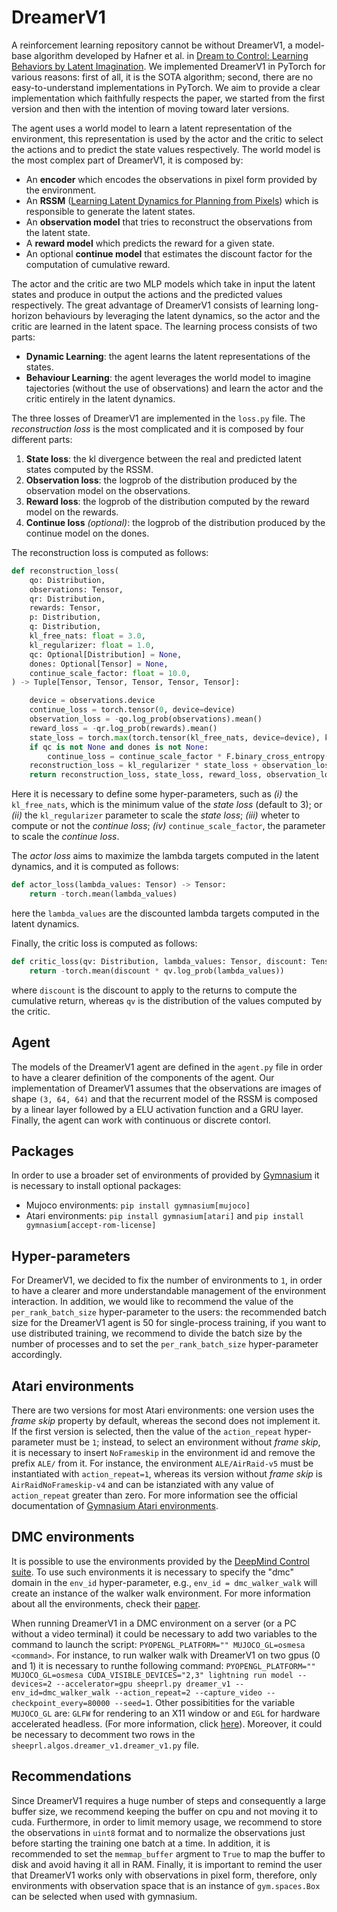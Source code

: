 # DreamerV1
A reinforcement learning repository cannot be without DreamerV1, a model-base algorithm developed by Hafner et al. in [Dream to Control: Learning Behaviors by Latent Imagination](https://doi.org/10.48550/arXiv.1912.01603). We implemented DreamerV1 in PyTorch for various reasons: first of all, it is the SOTA algorithm; second, there are no easy-to-understand implementations in PyTorch. We aim to provide a clear implementation which faithfully respects the paper, we started from the first version and then with the intention of moving toward later versions.

The agent uses a world model to learn a latent representation of the environment, this representation is used by the actor and the critic to select the actions and to predict the state values respectively. The world model is the most complex part of DreamerV1, it is composed by:

*  An **encoder** which encodes the observations in pixel form provided by the environment.
*  An **RSSM** ([Learning Latent Dynamics for Planning from Pixels](https://doi.org/10.48550/arXiv.1811.04551)) which is responsible to generate the latent states.
*  An **observation model** that tries to reconstruct the observations from the latent state.
*  A **reward model** which predicts the reward for a given state.
*  An optional **continue model** that estimates the discount factor for the computation of cumulative reward.

The actor and the critic are two MLP models which take in input the latent states and produce in output the actions and the predicted values respectively. The great advantage of DreamerV1 consists of learning long-horizon behaviours by leveraging the latent dynamics, so the actor and the critic are learned in the latent space. The learning process consists of two parts:

*  **Dynamic Learning**: the agent learns the latent representations of the states.
*  **Behaviour Learning**: the agent leverages the world model to imagine tajectories (without the use of observations) and learn the actor and the critic entirely in the latent dynamics.

The three losses of DreamerV1 are implemented in the `loss.py` file. The *reconstruction loss* is the most complicated and it is composed by four different parts:

1.  **State loss**: the kl divergence between the real and predicted latent states computed by the RSSM.
2.  **Observation loss**: the logprob of the distribution produced by the observation model on the observations.
3.  **Reward loss**: the logprob of the distribution computed by the reward model on the rewards.
4.  **Continue loss** *(optional)*: the logprob of the distribution produced by the continue model on the dones.

The reconstruction loss is computed as follows:
```python
def reconstruction_loss(
    qo: Distribution,
    observations: Tensor,
    qr: Distribution,
    rewards: Tensor,
    p: Distribution,
    q: Distribution,
    kl_free_nats: float = 3.0,
    kl_regularizer: float = 1.0,
    qc: Optional[Distribution] = None,
    dones: Optional[Tensor] = None,
    continue_scale_factor: float = 10.0,
) -> Tuple[Tensor, Tensor, Tensor, Tensor, Tensor]:

    device = observations.device
    continue_loss = torch.tensor(0, device=device)
    observation_loss = -qo.log_prob(observations).mean()
    reward_loss = -qr.log_prob(rewards).mean()
    state_loss = torch.max(torch.tensor(kl_free_nats, device=device), kl_divergence(p, q).mean())
    if qc is not None and dones is not None:
        continue_loss = continue_scale_factor * F.binary_cross_entropy(qc.probs, dones)
    reconstruction_loss = kl_regularizer * state_loss + observation_loss + reward_loss + continue_loss
    return reconstruction_loss, state_loss, reward_loss, observation_loss, continue_loss
```
Here it is necessary to define some hyper-parameters, such as *(i)* the `kl_free_nats`, which is the minimum value of the *state loss* (default to 3); or *(ii)* the `kl_regularizer` parameter to scale the *state loss*; *(iii)* wheter to compute or not the *continue loss*; *(iv)* `continue_scale_factor`, the parameter to scale the *continue loss*.

The *actor loss* aims to maximize the lambda targets computed in the latent dynamics, and it is computed as follows:
```python
def actor_loss(lambda_values: Tensor) -> Tensor:
    return -torch.mean(lambda_values)
```
here the `lambda_values` are the discounted lambda targets computed in the latent dynamics.

Finally, the critic loss is computed as follows:
```python
def critic_loss(qv: Distribution, lambda_values: Tensor, discount: Tensor) -> Tensor:
    return -torch.mean(discount * qv.log_prob(lambda_values))
```
where `discount` is the discount to apply to the returns to compute the cumulative return, whereas `qv` is the distribution of the values computed by the critic.

## Agent
The models of the DreamerV1 agent are defined in the `agent.py` file in order to have a clearer definition of the components of the agent. Our implementation of DreamerV1 assumes that the observations are images of shape `(3, 64, 64)` and that the recurrent model of the RSSM is composed by a linear layer followed by a ELU activation function and a GRU layer. Finally, the agent can work with continuous or discrete contorl.

## Packages
In order to use a broader set of environments of provided by [Gymnasium](https://gymnasium.farama.org/) it is necessary to install optional packages:

*  Mujoco environments: `pip install gymnasium[mujoco]`
*  Atari environments: `pip install gymnasium[atari]` and `pip install gymnasium[accept-rom-license]`

## Hyper-parameters
For DreamerV1, we decided to fix the number of environments to `1`, in order to have a clearer and more understandable management of the environment interaction. In addition, we would like to recommend the value of the `per_rank_batch_size` hyper-parameter to the users: the recommended batch size for the DreamerV1 agent is 50 for single-process training, if you want to use distributed training, we recommend to divide the batch size by the number of processes and to set the `per_rank_batch_size` hyper-parameter accordingly.

## Atari environments
There are two versions for most Atari environments: one version uses the *frame skip* property by default, whereas the second does not implement it. If the first version is selected, then the value of the `action_repeat` hyper-parameter must be `1`; instead, to select an environment without *frame skip*, it is necessary to insert `NoFrameskip` in the environment id and remove the prefix `ALE/` from it. For instance, the environment `ALE/AirRaid-v5` must be instantiated with `action_repeat=1`, whereas its version without *frame skip* is `AirRaidNoFrameskip-v4` and can be istanziated with any value of `action_repeat` greater than zero.
For more information see the official documentation of [Gymnasium Atari environments](https://gymnasium.farama.org/environments/atari/).

## DMC environments
It is possible to use the environments provided by the [DeepMind Control suite](https://www.deepmind.com/open-source/deepmind-control-suite). To use such environments it is necessary to specify the "dmc" domain in the `env_id` hyper-parameter, e.g., `env_id = dmc_walker_walk` will create an instance of the walker walk environment. For more information about all the environments, check their [paper](https://arxiv.org/abs/1801.00690).

When running DreamerV1 in a DMC environment on a server (or a PC without a video terminal) it could be necessary to add two variables to the command to launch the script: `PYOPENGL_PLATFORM="" MUJOCO_GL=osmesa <command>`. For instance, to run walker walk with DreamerV1 on two gpus (0 and 1) it is necessary to runthe following command: `PYOPENGL_PLATFORM="" MUJOCO_GL=osmesa CUDA_VISIBLE_DEVICES="2,3" lightning run model --devices=2 --accelerator=gpu sheeprl.py dreamer_v1 --env_id=dmc_walker_walk --action_repeat=2 --capture_video --checkpoint_every=80000 --seed=1`. 
Other possibitities for the variable `MUJOCO_GL` are: `GLFW` for rendering to an X11 window or and `EGL` for hardware accelerated headless. (For more information, click [here](https://mujoco.readthedocs.io/en/stable/programming/index.html#using-opengl)).
Moreover, it could be necessary to decomment two rows in the `sheeprl.algos.dreamer_v1.dreamer_v1.py` file.

## Recommendations
Since DreamerV1 requires a huge number of steps and consequently a large buffer size, we recommend keeping the buffer on cpu and not moving it to cuda. Furthermore, in order to limit memory usage, we recommend to store the observations in `uint8` format and to normalize the observations just before starting the training one batch at a time. In addition, it is recommended to set the `memmap_buffer` argment to `True` to map the buffer to disk and avoid having it all in RAM. Finally, it is important to remind the user that DreamerV1 works only with observations in pixel form, therefore, only environments with observation space that is an instance of `gym.spaces.Box` can be selected when used with gymnasium.